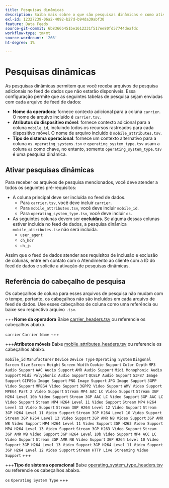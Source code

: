```yaml
---
title: Pesquisas dinâmicas
description: Saiba mais sobre o que são pesquisas dinâmicas e como ativá-las. Inclui operadoras, atributos móveis e tipos de sistema operacional.
exl-id: 12327239-06a2-4092-b27d-b94da39abf30
feature: Data Feeds
source-git-commit: 6b8366b451be1612331f517ee80fd57744deafdc
workflow-type: tm+mt
source-wordcount: '266'
ht-degree: 1%

---
```


# Pesquisas dinâmicas

As pesquisas dinâmicas permitem que você receba arquivos de pesquisa adicionais no feed de dados que não estarão disponíveis. Essa configuração permite que as seguintes tabelas de pesquisa sejam enviadas com cada arquivo de feed de dados:

* **Nome da operadora**: fornece contexto adicional para a coluna `carrier`. O nome de arquivo incluído é `carrier.tsv`.
* **Atributos do dispositivo móvel**: fornece contexto adicional para a coluna `mobile_id`, incluindo todos os recursos rastreados para cada dispositivo móvel. O nome de arquivo incluído é `mobile_attributes.tsv`.
* **Tipo de sistema operacional**: fornece um contexto alternativo para a coluna `os`. `operating_systems.tsv` e `operating_system_type.tsv` usam a coluna `os` como chave, no entanto, somente `operating_system_type.tsv` é uma pesquisa dinâmica.

## Ativar pesquisas dinâmicas

Para receber os arquivos de pesquisa mencionados, você deve atender a todos os seguintes pré-requisitos:

* A coluna principal deve ser incluída no feed de dados.
   * Para `carrier.tsv`, você deve incluir `carrier`.
   * Para `mobile_attributes.tsv`, você deve incluir `mobile_id`.
   * Para `operating_system_type.tsv`, você deve incluir `os`.
* As seguintes colunas devem ser **excluídas**. Se alguma dessas colunas estiver incluída no feed de dados, a pesquisa dinâmica `mobile_attributes.tsv` não será incluída.
   * `user_agent`
   * `ch_hdr`
   * `ch_js`

Assim que o feed de dados atender aos requisitos de inclusão e exclusão de colunas, entre em contato com o Atendimento ao cliente com a ID do feed de dados e solicite a ativação de pesquisas dinâmicas.

## Referência do cabeçalho de pesquisa

Os cabeçalhos de coluna para esses arquivos de pesquisa não mudam com o tempo, portanto, os cabeçalhos não são incluídos em cada arquivo de feed de dados. Use esses cabeçalhos de coluna como uma referência ou baixe seu respectivo arquivo `.tsv`.

+++**Nome da operadora**
Baixe [carrier_headers.tsv](assets/carrier_headers.tsv) ou referencie os cabeçalhos abaixo.

`carrier`
`Carrier Name`
+++

+++**Atributos móveis**
Baixe [mobile_attributes_headers.tsv](assets/mobile_attributes_headers.tsv) ou referencie os cabeçalhos abaixo.

`mobile_id`
`Manufacturer`
`Device`
`Device Type`
`Operating System`
`Diagonal Screen Size`
`Screen Height`
`Screen Width`
`Cookie Support`
`Color Depth`
`MP3 Audio Support`
`AAC Audio Support`
`AMR Audio Support`
`Midi Monophonic Audio Support`
`Midi Polyphonic Audio Support`
`QCELP Audio Support`
`GIF87 Image Support`
`GIF89a Image Support`
`PNG Image Support`
`JPG Image Support`
`3GPP Video Support`
`MPEG4 Video Support`
`3GPP2 Video Support`
`WMV Video Support`
`MPEG4 Part 2 Video Support`
`Stream MP4 AAC LC Video Support`
`Stream 3GP H264 Level 10b Video Support`
`Stream 3GP AAC LC Video Support`
`3GP AAC LC Video Support`
`Stream MP4 H264 Level 11 Video Support`
`Stream MP4 H264 Level 13 Video Support`
`Stream 3GP H264 Level 12 Video Support`
`Stream 3GP H264 Level 11 Video Support`
`Stream 3GP H264 Level 10 Video Support`
`Stream 3GP H264 Level 13 Video Support`
`3GP AMR NB Video Support`
`3GP AMR WB Video Support`
`MP4 H264 Level 11 Video Support`
`3GP H263 Video Support`
`MP4 H264 Level 13 Video Support`
`Stream 3GP H263 Video Support`
`Stream 3GP AMR WB Video Support`
`3GP H264 Level 10b Video Support`
`MP4 ACC LC Video Support`
`Stream 3GP AMR NB Video Support`
`3GP H264 Level 10 Video Support`
`3GP H264 Level 13 Video Support`
`3GP H264 Level 11 Video Support`
`3GP H264 Level 12 Video Support`
`Stream HTTP Live Streaming Video Support`
+++

+++**Tipo de sistema operacional**
Baixe [operating_system_type_headers.tsv](assets/operating_system_type_headers.tsv) ou referencie os cabeçalhos abaixo.

`os`
`Operating System Type`
+++
